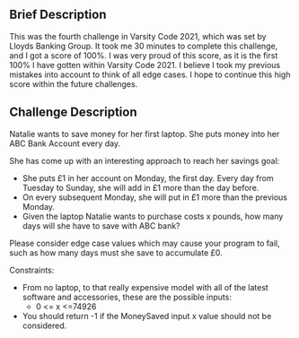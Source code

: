 ## Brief Description
This was the fourth challenge in Varsity Code 2021, which was set by Lloyds Banking Group. It took me 30 minutes to complete this challenge, and I got a score of 100%. I was very proud of this score, as it is the first 100% I have gotten within Varsity Code 2021. I believe I took my previous mistakes into account to think of all edge cases. I hope to continue this high score within the future challenges.

## Challenge Description
Natalie wants to save money for her first laptop. She puts money into her ABC Bank Account every day.

She has come up with an interesting approach to reach her savings goal:
* She puts £1 in her account on Monday, the first day. Every day from Tuesday to Sunday, she will add in £1 more than the day before.
* On every subsequent Monday, she will put in £1 more than the previous Monday.
* Given the laptop Natalie wants to purchase costs x pounds, how many days will she have to save with ABC bank?

Please consider edge case values which may cause your program to fail, such as how many days must she save to accumulate £0.

Constraints:
* From no laptop, to that really expensive model with all of the latest software and accessories, these are the possible inputs:
   * 0 <= x <=74926
* You should return -1 if the MoneySaved input x value should not be considered.
